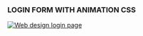 ### LOGIN FORM WITH ANIMATION CSS

[![Web design login page](https://drive.google.com/uc?export=view&id=1KXtgw6GpYfbK_NT31sxz-nnQCz2KXsKF)](https://drive.google.com/file/d/19ENHE-_JqOPRt18x9oM_r_pGAm2Qcc7G//preview?autoplay=1U)    
